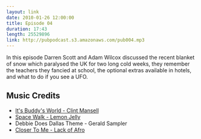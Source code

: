 ```yaml
---
layout: link
date: 2010-01-26 12:00:00
title: Episode 04
duration: 17:43
length: 25529896
link: http://pubpodcast.s3.amazonaws.com/pub004.mp3
---
```


In this episode Darren Scott and Adam Wilcox discussed the recent blanket of snow which paralysed the UK for two long cold weeks, they remember the teachers they fancied at school, the optional extras available in hotels, and what to do if you see a UFO.

## Music Credits

- [It's Buddy's World - Clint Mansell](http://itunes.apple.com/gb/album/smokin-aces-its-buddys-world/id258019229?i=258019519)
- [Space Walk - Lemon Jelly](http://itunes.apple.com/gb/album/space-walk/id4978153?i=4978131)
- Debbie Does Dallas Theme - Gerald Sampler
- [Closer To Me - Lack of Afro](http://itunes.apple.com/gb/album/closer-to-me/id330316551?i=330317317)